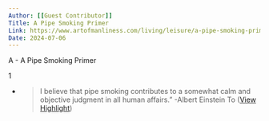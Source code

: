 ```yaml
---
Author: [[Guest Contributor]]
Title: A Pipe Smoking Primer
Link: https://www.artofmanliness.com/living/leisure/a-pipe-smoking-primer/
Date: 2024-07-06
---
```

A - A Pipe Smoking Primer

1
- > I believe that pipe smoking contributes to a somewhat calm and objective judgment in all human affairs.” -Albert Einstein
  To ([View Highlight](https://read.readwise.io/read/01h6ej6h7cd2nm9z347p7y2z91))
